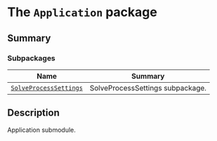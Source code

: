 <a id="module-ansys.mechanical.stubs.Ansys.ACT.Mechanical.Application"></a>

<a id="the-application-package"></a>

# The `Application` package

<a id="summary"></a>

## Summary

### Subpackages

| Name | Summary |
|-----------------------------------------------------------------------------------------------------------------------------------------------|------------------------------------|
| [`SolveProcessSettings`](SolveProcessSettings/index.md#module-ansys.mechanical.stubs.Ansys.ACT.Mechanical.Application.SolveProcessSettings)   | SolveProcessSettings subpackage.   |

<a id="description"></a>

## Description

Application submodule.

<!-- !! processed by numpydoc !! -->
